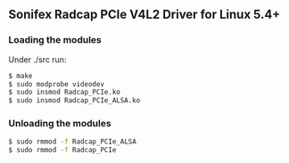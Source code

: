## Sonifex Radcap PCIe V4L2 Driver for Linux 5.4+

### Loading the modules

Under ./src run:

```sh
$ make
$ sudo modprobe videodev
$ sudo insmod Radcap_PCIe.ko
$ sudo insmod Radcap_PCIe_ALSA.ko
```

### Unloading the modules

```sh
$ sudo rmmod -f Radcap_PCIe_ALSA
$ sudo rmmod -f Radcap_PCIe
```
